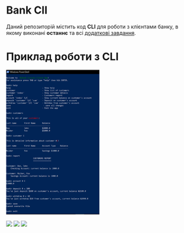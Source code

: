 # Bank ClI

Даний репозиторій містить код **CLI** для роботи з клієнтами банку, в якому виконані **останнє** та всі [додаткові завдання](https://github.com/ppc-ntu-khpi/TUI-Lab2-Starter/blob/master/Lab%202%20-%20CLI/Lab%202%20-%20add.md).

# Приклад роботи з CLI

<img src="https://github.com/ppc-ntu-khpi/tui-lab2-35-klas3/blob/master/other/ShellDemo.png" width="50%" />

![](https://img.shields.io/badge/Made%20with-JAVA-red.svg)
![](https://img.shields.io/badge/Made%20with-%20Netbeans-brightgreen.svg)
![](https://img.shields.io/badge/Made%20at-PPC%20NTU%20%22KhPI%22-blue.svg) 

